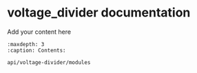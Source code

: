 
# voltage_divider documentation

Add your content here


```{toctree}
:maxdepth: 3
:caption: Contents:

api/voltage-divider/modules
```
